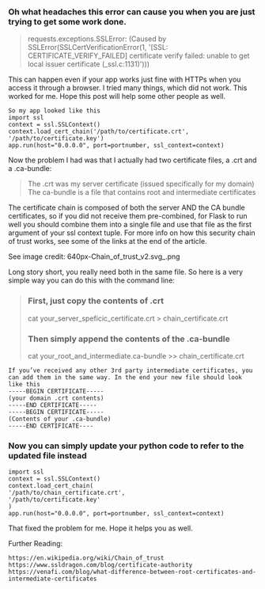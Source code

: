 ### Oh what headaches this error can cause you when you are just trying to get some work done.

> requests.exceptions.SSLError: (Caused by SSLError(SSLCertVerificationError(1, '[SSL: CERTIFICATE_VERIFY_FAILED] certificate verify failed: unable to get local issuer certificate (_ssl.c:1131)')))

This can happen even if your app works just fine with HTTPs when you access it through a browser. I tried many things, which did not work. This worked for me. Hope this post will help some other people as well.

````
So my app looked like this
import ssl
context = ssl.SSLContext()
context.load_cert_chain('/path/to/certificate.crt', '/path/to/certificate.key')
app.run(host="0.0.0.0", port=portnumber, ssl_context=context)
````

Now the problem I had was that I actually had two certificate files, a .crt and a .ca-bundle:

>    The .crt was my server certificate (issued specifically for my domain)
     The ca-bundle is a file that contains root and intermediate certificates

The certificate chain is composed of both the server AND the CA bundle certificates, so if you did not receive them pre-combined, for Flask to run well you should combine them into a single file and use that file as the first argument of your ssl context tuple. For more info on how this security chain of trust works, see some of the links at the end of the article.

See image credit: 640px-Chain_of_trust_v2.svg_.png

Long story short, you really need both in the same file. So here is a very simple way you can do this with the command line:

> ### First, just copy the contents of .crt
> cat your_server_speficic_certificate.crt > chain_certificate.crt
> ### Then simply append the contents of the .ca-bundle
> cat your_root_and_intermediate.ca-bundle >> chain_certificate.crt

````
If you’ve received any other 3rd party intermediate certificates, you can add them in the same way. In the end your new file should look like this
-----BEGIN CERTIFICATE-----
(your domain .crt contents)
-----END CERTIFICATE-----
-----BEGIN CERTIFICATE-----
(Contents of your .ca-bundle)
-----END CERTIFICATE----
````

### Now you can simply update your python code to refer to the updated file instead
```
import ssl
context = ssl.SSLContext()
context.load_cert_chain(
'/path/to/chain_certificate.crt',
'/path/to/certificate.key'
)
app.run(host="0.0.0.0", port=portnumber, ssl_context=context)

```
That fixed the problem for me. Hope it helps you as well.


Further Reading:

    https://en.wikipedia.org/wiki/Chain_of_trust
    https://www.ssldragon.com/blog/certificate-authority
    https://venafi.com/blog/what-difference-between-root-certificates-and-intermediate-certificates
